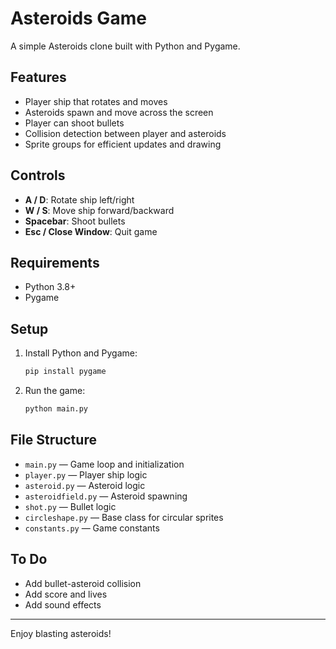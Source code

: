# Asteroids Game

A simple Asteroids clone built with Python and Pygame.

## Features
- Player ship that rotates and moves
- Asteroids spawn and move across the screen
- Player can shoot bullets
- Collision detection between player and asteroids
- Sprite groups for efficient updates and drawing

## Controls
- **A / D**: Rotate ship left/right
- **W / S**: Move ship forward/backward
- **Spacebar**: Shoot bullets
- **Esc / Close Window**: Quit game

## Requirements
- Python 3.8+
- Pygame

## Setup
1. Install Python and Pygame:
   ```bash
   pip install pygame
   ```
2. Run the game:
   ```bash
   python main.py
   ```

## File Structure
- `main.py` — Game loop and initialization
- `player.py` — Player ship logic
- `asteroid.py` — Asteroid logic
- `asteroidfield.py` — Asteroid spawning
- `shot.py` — Bullet logic
- `circleshape.py` — Base class for circular sprites
- `constants.py` — Game constants

## To Do
- Add bullet-asteroid collision
- Add score and lives
- Add sound effects

---
Enjoy blasting asteroids!
